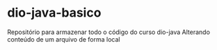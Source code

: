 # dio-java-basico
Repositório para armazenar todo o código do curso dio-java 
Alterando conteúdo de um arquivo de forma local 
